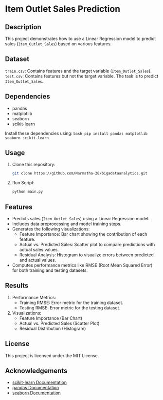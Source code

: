 # Item Outlet Sales Prediction

## Description
This project demonstrates how to use a Linear Regression model to predict sales (`Item_Outlet_Sales`) based on various features.

## Dataset
`train.csv`: Contains features and the target variable (`Item_Outlet_Sales`).
`test.csv`: Contains features but not the target variable. The task is to predict `Item_Outlet_Sales`.

## Dependencies
- pandas
- matplotlib
- seaborn
- scikit-learn

Install these dependencies using:
    ```bash
    pip install pandas matplotlib seaborn scikit-learn
    ```

## Usage
1. Clone this repository:
   ```bash
   git clone https://github.com/Narmatha-28/bigadataanalytics.git
    ```

2. Run Script:
    ```bash
    python main.py
    ```

## Features
- Predicts sales (`Item_Outlet_Sales`) using a Linear Regression model.
- Includes data preprocessing and model training steps.
- Generates the following visualizations:
  - Feature Importance: Bar chart showing the contribution of each feature.
  - Actual vs. Predicted Sales: Scatter plot to compare predictions with actual sales values.
  - Residual Analysis: Histogram to visualize errors between predicted and actual values.
- Computes performance metrics like RMSE (Root Mean Squared Error) for both training and testing datasets.

## Results
1. Performance Metrics:
   - Training RMSE: Error metric for the training dataset.
   - Testing RMSE: Error metric for the testing dataset.
2. Visualizations:
   - Feature Importance (Bar Chart)
   - Actual vs. Predicted Sales (Scatter Plot)
   - Residual Distribution (Histogram)

## License
This project is licensed under the MIT License.

## Acknowledgements
- [scikit-learn Documentation](https://scikit-learn.org/stable/)
- [pandas Documentation](https://pandas.pydata.org/)
- [seaborn Documentation](https://seaborn.pydata.org/)
